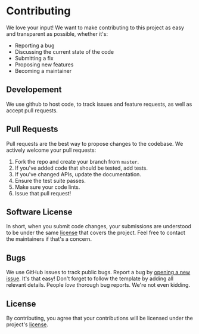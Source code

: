 # Contributing

We love your input! We want to make contributing to this project as easy and transparent as possible, whether it's:

- Reporting a bug
- Discussing the current state of the code
- Submitting a fix
- Proposing new features
- Becoming a maintainer

## Developement

We use github to host code, to track issues and feature requests, as well as accept pull requests.

## Pull Requests
Pull requests are the best way to propose changes to the codebase. We actively welcome your pull requests:

1. Fork the repo and create your branch from `master`.
2. If you've added code that should be tested, add tests.
3. If you've changed APIs, update the documentation.
4. Ensure the test suite passes.
5. Make sure your code lints.
6. Issue that pull request!

## Software License
In short, when you submit code changes, your submissions are understood to be under the same [license](https://github.com/cibr-qcri/defi-robo-advisor/blob/main/LICENSE.md) that covers the project.
Feel free to contact the maintainers if that's a concern.

## Bugs

We use GitHub issues to track public bugs. Report a bug by [opening a new issue](https://github.com/cibr-qcri/defi-robo-advisor/issues/new/choose). It's that easy!
Don't forget to follow the template by adding all relevant details. People *love* thorough bug reports. We're not even kidding.

## License
By contributing, you agree that your contributions will be licensed under the project's [license](https://github.com/cibr-qcri/defi-robo-advisor/blob/main/LICENSE.md).
